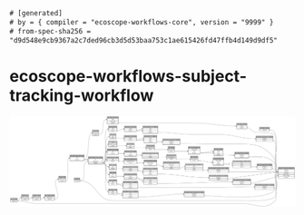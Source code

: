 ```
# [generated]
# by = { compiler = "ecoscope-workflows-core", version = "9999" }
# from-spec-sha256 = "d9d548e9cb9367a2c7ded96cb3d5d53baa753c1ae615426fd47ffb4d149d9df5"

```
# ecoscope-workflows-subject-tracking-workflow

![](graph.png)

